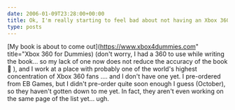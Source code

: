 ```yaml
---
date: 2006-01-09T23:28:00+00:00
title: Ok, I'm really starting to feel bad about not having an Xbox 360 yet...
type: posts
---
```

[My book is about to come out](https://www.xbox4dummies.com" title="Xbox 360 for Dummies) (don't worry, I had a 360 to use while writing the book... so my lack of one now does not reduce the accuracy of the book 🙂 ), and I work at a place with probably one of the world's highest concentration of Xbox 360 fans .... and I don't have one yet. I pre-ordered from EB Games, but I didn't pre-order quite soon enough I guess (October), so they haven't gotten down to me yet. In fact, they aren't even working on the same page of the list yet... ugh.
